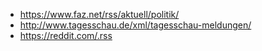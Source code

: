 * https://www.faz.net/rss/aktuell/politik/
* http://www.tagesschau.de/xml/tagesschau-meldungen/
* https://reddit.com/.rss
